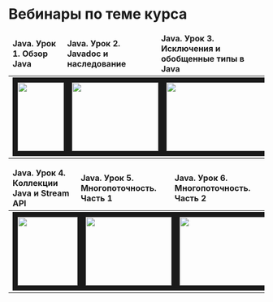 # Вебинары по теме курса 

<table>
<thead>
<tr>
	<td><b>Java. Урок 1. Обзор Java</b></td>
	<td><b>Java. Урок 2. Javadoc и наследование</b></td>
	<td><b>Java. Урок 3. Исключения и обобщенные типы в Java</b></td>	
</tr>
</thead>
	<tr>
	<td>
	<a href="https://www.youtube.com/watch?v=Jo89mqKRR5s&t=1260s&index=1&list=PLQwXjjTVqyUHMapmff5_-_oV3Vez_lRAf" target="_blank">
		<img src="http://img.youtube.com/vi/Jo89mqKRR5s/0.jpg" width="100%" height="135" border="10" />
	</a>
	</td>
	<td>
	<a href="https://www.youtube.com/watch?v=iMbRLH_sx9w&index=2&list=PLQwXjjTVqyUHMapmff5_-_oV3Vez_lRAf" target="_blank">
		<img src="http://img.youtube.com/vi/iMbRLH_sx9w/0.jpg" width="100%" height="135" border="10" />
	</a>
	</td>
	<td>
	<a href="https://www.youtube.com/watch?v=fH6G8KrjElk&index=3&list=PLQwXjjTVqyUHMapmff5_-_oV3Vez_lRAf" target="_blank">
		<img src="http://img.youtube.com/vi/fH6G8KrjElk/0.jpg" width="100%" height="135" border="10" />
	</a>
	</td>
	</tr>
</table>

<table>
<thead>
<tr>
	<td><b>Java. Урок 4. Коллекции Java и Stream API</b></td>
	<td><b>Java. Урок 5. Многопоточность. Часть 1</b></td>
	<td><b>Java. Урок 6. Многопоточность. Часть 2</b></td>	
</tr>
</thead>
	<tr>
	<td>
	<a href="https://www.youtube.com/watch?v=w0WYje4HIs8&index=4&list=PLQwXjjTVqyUHMapmff5_-_oV3Vez_lRAf" target="_blank">
		<img src="http://img.youtube.com/vi/w0WYje4HIs8/0.jpg" width="100%" height="135" border="10" />
	</a>
	</td>
	<td>
	<a href="https://www.youtube.com/watch?v=wxFokJiOCu0&index=5&list=PLQwXjjTVqyUHMapmff5_-_oV3Vez_lRAf" target="_blank">
		<img src="http://img.youtube.com/vi/wxFokJiOCu0/0.jpg" width="100%" height="135" border="10" />
	</a>
	</td>
	<td>
	<a href="https://www.youtube.com/watch?v=Byu11ALeI9A&index=6&list=PLQwXjjTVqyUHMapmff5_-_oV3Vez_lRAf" target="_blank">
		<img src="http://img.youtube.com/vi/Byu11ALeI9A/0.jpg" width="100%" height="135" border="10" />
	</a>
	</td>
	</tr>
</table>

